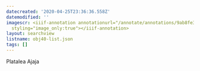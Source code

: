 ```yaml
---
datecreated: '2020-04-25T23:36:36.558Z'
datemodified: ''
imagescr: <iiif-annotation annotationurl="/annotate/annotations/9ab8fe38-874d-11ea-b5e0-5254008afee6.json"
  styling="image_only:true"></iiif-annotation>
layout: searchview
listname: obj40-list.json
tags: []
---
```

Platalea Ajaja